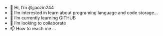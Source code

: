 - 👋 Hi, I’m @jjaozin244
- 👀 I’m interested in learn about programing language and code storage...
- 🌱 I’m currently learning GITHUB
- 💞️ I’m looking to collaborate 
- 📫 How to reach me ...

<!---
jjaozin244/jjaozin244 is a ✨ special ✨ repository because its `README.md` (this file) appears on your GitHub profile.
You can click the Preview link to take a look at your changes.
--->
